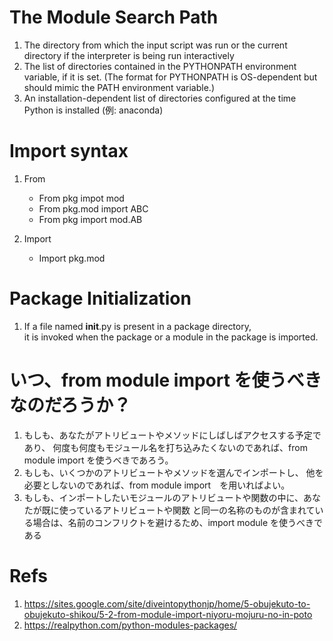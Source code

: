 # The Module Search Path
1. The directory from which the input script was run or the current directory if the interpreter is being run interactively
2. The list of directories contained in the PYTHONPATH environment variable, if it is set. (The format for PYTHONPATH is OS-dependent but should mimic the PATH environment variable.)
3. An installation-dependent list of directories configured at the time Python is installed (例: anaconda)

# Import syntax
1. From
    - From pkg impot mod
    - From pkg.mod import ABC
    - From pkg import mod.AB

2. Import
    - Import pkg.mod
    
# Package Initialization
1. If a file named __init__.py is present in a package directory,  
it is invoked when the package or a module in the package is imported.
    

# いつ、from module import を使うべきなのだろうか？

1. もしも、あなたがアトリビュートやメソッドにしばしばアクセスする予定であり、
何度も何度もモジュール名を打ち込みたくないのであれば、from module import を使うべきであろう。
1. もしも、いくつかのアトリビュートやメソッドを選んでインポートし、
他を必要としないのであれば、from module import　を用いればよい。
1. もしも、インポートしたいモジュールのアトリビュートや関数の中に、あなたが既に使っているアトリビュートや関数
と同一の名称のものが含まれている場合は、名前のコンフリクトを避けるため、import module を使うべきである

# Refs
1. https://sites.google.com/site/diveintopythonjp/home/5-obujekuto-to-obujekuto-shikou/5-2-from-module-import-niyoru-mojuru-no-in-poto
1. https://realpython.com/python-modules-packages/


